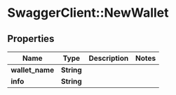 # SwaggerClient::NewWallet

## Properties
Name | Type | Description | Notes
------------ | ------------- | ------------- | -------------
**wallet_name** | **String** |  | 
**info** | **String** |  | 


